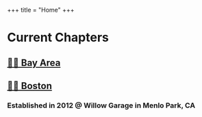 +++
title = "Home"
+++

# Current Chapters
## [🌅🌉 Bay Area](/bayarea/)
## [🫘🌆 Boston](/boston/)


### Established in 2012 @ Willow Garage in Menlo Park, CA
